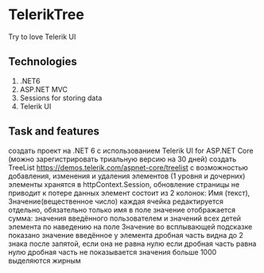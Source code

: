 # TelerikTree
Try to love Telerik UI

## Technologies
1. .NET6
2. ASP.NET MVC
3. Sessions for storing data
4. Telerik UI

## Task and features
создать проект на .NET 6 с использованием Telerik UI for ASP.NET Core (можно зарегистрировать триальную версию на 30 дней)
создать TreeList https://demos.telerik.com/aspnet-core/treelist
с возможностью добавления, изменения и удаления элементов (1 уровня и дочерних)
элементы хранятся в httpContext.Session, обновление страницы не приводит к потере данных
элемент состоит из 2 колонок: Имя (текст), Значение(вещественное число)
каждая ячейка редактируется отдельно, обязательно только имя
в поле значение отображается сумма: значения введённого пользователем и значений всех детей элемента 
по наведению на поле Значение во всплывающей подсказке показано значение введённое у элемента
дробная часть видна до 2 знака после запятой, если она не равна нулю
если дробная часть равна нулю дробная часть не показывается значения больше 1000 выделяются жирным

